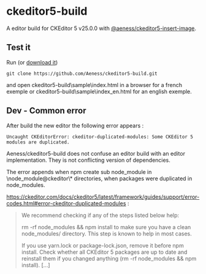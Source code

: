 # ckeditor5-build

A editor build for CKEditor 5 v25.0.0 with [@aeness/ckeditor5-insert-image](https://github.com/Aeness/ckeditor5-insert-image).

## Test it

Run (or [download it](https://github.com/Aeness/ckeditor5-build/archive/master.zip))
```
git clone https://github.com/Aeness/ckeditor5-build.git
```

 and open ckeditor5-build\sample\index.html in a browser for a french exemple or ckeditor5-build\sample\index_en.html for an english exemple.

## Dev - Common error

After build the new editor the following error appears :
```
Uncaught CKEditorError: ckeditor-duplicated-modules: Some CKEditor 5 modules are duplicated.
```

Aeness/ckeditor5-build does not confuse an editor build with an editor implementation.
They is not conflicting version of dependencies.

The error appends when npm create sub node_module in \node_module\@ckeditor\\* directories, when packages were duplicated in node_modules.

https://ckeditor.com/docs/ckeditor5/latest/framework/guides/support/error-codes.html#error-ckeditor-duplicated-modules :
> We recommend checking if any of the steps listed below help:
>
> rm -rf node_modules && npm install to make sure you have a clean node_modules/ directory. This step is known to help in most cases.
>
>If you use yarn.lock or package-lock.json, remove it before npm install.
Check whether all CKEditor 5 packages are up to date and reinstall them if you changed anything (rm -rf node_modules && npm install). [...]
